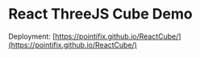 # React ThreeJS Cube Demo

Deployment:
[https://pointifix.github.io/ReactCube/](https://pointifix.github.io/ReactCube/)